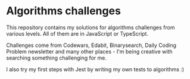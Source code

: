 # Algorithms challenges
This repository contains my solutions for algorithms challenges from various levels. All of them are in JavaScript or TypeScript.

Challenges come from Codewars, Edabit, Binarysearch, Daily Coding Problem newsletter and many other places - I'm being creative with searching something challenging for me. 

I also try my first steps with Jest by writing my own tests to algorithms :)
